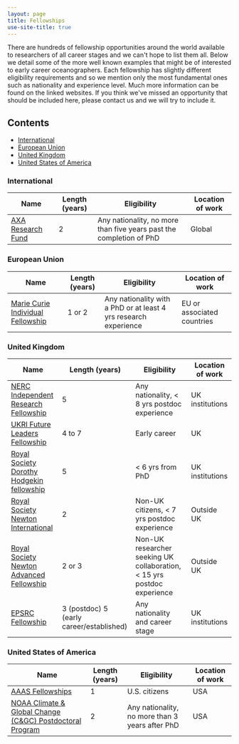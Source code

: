 ```yaml
---
layout: page
title: Fellowships
use-site-title: true
---
```


<!-- Note to editors of this page: please update the excel document
fellowship_list.cvs with new fellowships. Then copy and paste the contents
into an excel to markdown table converter (found using google) for easy
formatting.-->

There are hundreds of fellowship opportunities around the world available to researchers of all career stages and we can't hope to list them all. Below we detail some of the more well known examples that might be of interested to early career oceanographers. Each fellowship has slightly different eligibility requirements and so we mention only the most fundamental ones such as nationality and experience level. Much more information can be found on the linked websites. If you think we've missed an opportunity that should be included here, please contact us and we will try to include it.

## Contents

* [International](#international)
* [European Union](#european-union)
* [United Kingdom](#united-kingdom)
* [United States of America](#united-states-of-america)

### International

| Name                                                                                                                    | Length (years) | Eligibility                                        | Location of work           |
|-------------------------------------------------------------------------------------------------------------------------|----------------|----------------------------------------------------|----------------------------|
| [AXA Research Fund](https://www.axa-research.org/ ) | 2         | Any nationality, no more than five years past the completion of PhD | Global |

### European Union

| Name                                                                                                                    | Length (years) | Eligibility                                        | Location of work           |
|-------------------------------------------------------------------------------------------------------------------------|----------------|----------------------------------------------------|----------------------------|
| [Marie Curie Individual Fellowship](https://ec.europa.eu/research/mariecurieactions/actions/individual-fellowships_en ) | 1 or 2         | Any nationality with a PhD or at least 4 yrs research experience | EU or associated countries |

### United Kingdom

| Name                                                                                                                            | Length (years)                           | Eligibility                                                             | Location of work |
|---------------------------------------------------------------------------------------------------------------------------------|------------------------------------------|-------------------------------------------------------------------------|------------------|
| [NERC Independent Research Fellowship](www.nerc.ac.uk/funding/available/fellowships/irf/ )                                      | 5                                        | Any nationality, < 8 yrs postdoc experience                             | UK institutions  |
| [UKRI Future Leaders Fellowship](https://www.ukri.org/funding/funding-opportunities/future-leaders-fellowships/ )               | 4 to 7                                   | Early career                                                            | UK               |
| [Royal Society Dorothy Hodgekin fellowship](https://royalsociety.org/grants-schemes-awards/grants/dorothy-hodgkin-fellowship/ ) | 5                                        |  < 6 yrs from PhD                                                       | UK institutions  |
| [Royal Society Newton International](https://royalsociety.org/grants-schemes-awards/grants/newton-international/ )              | 2                                        | Non-UK citizens, < 7 yrs postdoc experience                             | Outside UK       |
| [Royal Society Newton Advanced Fellowship](https://royalsociety.org/grants-schemes-awards/grants/newton-advanced-fellowships/ ) | 2 or 3                                   | Non-UK researcher seeking UK collaboration, < 15 yrs postdoc experience | Outside UK       |
| [EPSRC Fellowship](https://epsrc.ukri.org/skills/fellows/)                                                                      | 3 (postdoc) 5 (early career/established) | Any nationality and career stage                                        | UK institutions  |


### United States of America

| Name                                                                                                                    | Length (years) | Eligibility                                        | Location of work           |
|-------------------------------------------------------------------------------------------------------------------------|----------------|----------------------------------------------------|----------------------------|
| [AAAS Fellowships](https://www.aaas.org/fellowships) | 1         | U.S. citizens | USA |
| [NOAA Climate & Global Change (C&GC) Postdoctoral Program](https://cpaess.ucar.edu/cgc) | 2         | Any nationality, no more than 3 years after PhD | USA |
